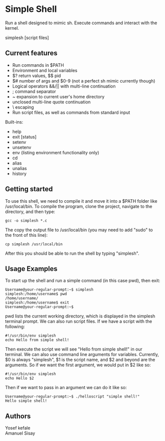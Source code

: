 # Simple Shell

Run a shell designed to mimic sh. Execute commands and interact with the kernel.

simplesh [script files]


## Current features

* Run commands in $PATH
* Environment and local variables
* $? return values, $$ pid
* $# number of args and $0-9 (not a perfect sh mimic currently though)
* Logical operators &&/|| with multi-line continuation
* ; command separator
* ~ expansion to current user's home directory
* unclosed multi-line quote continuation
* \ escaping
* Run script files, as well as commands from standard input


Built-ins:
* help
* exit [status]
* setenv
* unsetenv
* env (listing environment functionality only)
* cd
* alias
* unalias
* history

## Getting started
To use this shell, we need to compile it and move it into a $PATH folder like /usr/local/bin. To compile the program, clone the project, navigate to the directory, and then type:
```
gcc -o simplesh *.c
```
The copy the output file to /usr/local/bin (you may need to add "sudo" to the front of this line):
```
cp simplesh /usr/local/bin
```
After this you should be able to run the shell by typing "simplesh".

## Usage Examples
To start up the shell and run a simple command (in this case pwd), then exit:
```
Username@your-regular-prompt:~$ simplesh
simplesh:/home/username$ pwd
/home/username/
simplesh:/home/username$ exit
Username@your-regular-prompt:~$
```
pwd lists the current working directory, which is displayed in the simplesh terminal prompt. We can also run script files. If we have a script with the following:
```
#!/usr/bin/env simplesh
echo Hello from simple shell!
```
Then execute the script we will see "Hello from simple shell!" in our terminal. We can also use command line arguments for variables. Currently, $0 is always "simplesh", $1 is the script name, and $2 and beyond are the arguments. So if we want the first argument, we would put in $2 like so:
```
#!/usr/bin/env simplesh
echo Hello $2
```
Then if we want to pass in an argument we can do it like so:
```
Username@your-regular-prompt:~$ ./helloscript "simple shell!"
Hello simple shell!
```

## Authors

Yosef kefale  
Amanuel Sisay
